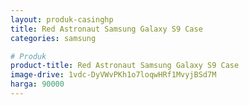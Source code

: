 ```yaml
---
layout: produk-casinghp
title: Red Astronaut Samsung Galaxy S9 Case
categories: samsung

# Produk
product-title: Red Astronaut Samsung Galaxy S9 Case
image-drive: 1vdc-DyVWvPKh1o7loqwHRf1MvyjBSd7M
harga: 90000
---
```

